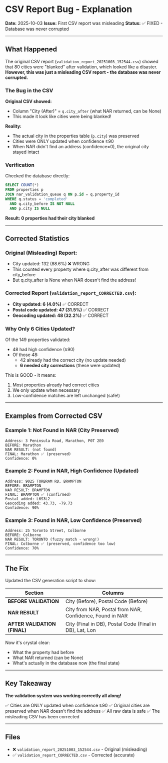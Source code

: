# CSV Report Bug - Explanation

**Date:** 2025-10-03
**Issue:** First CSV report was misleading
**Status:** ✅ FIXED - Database was never corrupted

---

## What Happened

The original CSV report (`validation_report_20251003_152544.csv`) showed that 80 cities were "blanked" after validation, which looked like a disaster. **However, this was just a misleading CSV report - the database was never corrupted.**

### The Bug in the CSV

**Original CSV showed:**
- Column "City (After)" = `q.city_after` (what NAR returned, can be None)
- This made it look like cities were being blanked!

**Reality:**
- The actual city in the properties table (`p.city`) was preserved
- Cities were ONLY updated when confidence ≥90
- When NAR didn't find an address (confidence=0), the original city stayed intact

### Verification

Checked the database directly:
```sql
SELECT COUNT(*)
FROM properties p
JOIN nar_validation_queue q ON p.id = q.property_id
WHERE q.status = 'completed'
  AND q.city_before IS NOT NULL
  AND p.city IS NULL
```

**Result: 0 properties had their city blanked**

---

## Corrected Statistics

### Original (Misleading) Report:
- City updated: 132 (88.6%) ❌ WRONG
- This counted every property where q.city_after was different from city_before
- But q.city_after is None when NAR doesn't find the address!

### Corrected Report (`validation_report_CORRECTED.csv`):
- **City updated: 6 (4.0%)** ✅ CORRECT
- **Postal code updated: 47 (31.5%)** ✅ CORRECT
- **Geocoding updated: 48 (32.2%)** ✅ CORRECT

### Why Only 6 Cities Updated?

Of the 149 properties validated:
- 48 had high confidence (≥90)
- Of those 48:
  - 42 already had the correct city (no update needed)
  - **6 needed city corrections** (these were updated)

This is GOOD - it means:
1. Most properties already had correct cities
2. We only update when necessary
3. Low-confidence matches are left unchanged (safe!)

---

## Examples from Corrected CSV

### Example 1: Not Found in NAR (City Preserved)
```
Address: 3 Peninsula Road, Marathon, P0T 2E0
BEFORE: Marathon
NAR RESULT: (not found)
FINAL: Marathon ✅ (preserved)
Confidence: 0%
```

### Example 2: Found in NAR, High Confidence (Updated)
```
Address: 9025 TORBRAM RD, BRAMPTON
BEFORE: BRAMPTON
NAR RESULT: BRAMPTON
FINAL: BRAMPTON ✅ (confirmed)
Postal added: L6S3L2
Geocoding added: 43.73, -79.73
Confidence: 90%
```

### Example 3: Found in NAR, Low Confidence (Preserved)
```
Address: 25 Toronto Street, Colborne
BEFORE: Colborne
NAR RESULT: TORONTO (fuzzy match - wrong!)
FINAL: Colborne ✅ (preserved, confidence too low)
Confidence: 70%
```

---

## The Fix

Updated the CSV generation script to show:

| Section | Columns |
|---------|---------|
| **BEFORE VALIDATION** | City (Before), Postal Code (Before) |
| **NAR RESULT** | City from NAR, Postal from NAR, Confidence, Found in NAR |
| **AFTER VALIDATION (FINAL)** | City (Final in DB), Postal Code (Final in DB), Lat, Lon |

Now it's crystal clear:
- What the property had before
- What NAR returned (can be None)
- What's actually in the database now (the final state)

---

## Key Takeaway

**The validation system was working correctly all along!**

✅ Cities are ONLY updated when confidence ≥90
✅ Original cities are preserved when NAR doesn't find the address
✅ All raw data is safe
✅ The misleading CSV has been corrected

---

## Files

- ❌ `validation_report_20251003_152544.csv` - Original (misleading)
- ✅ `validation_report_CORRECTED.csv` - Corrected (accurate)
